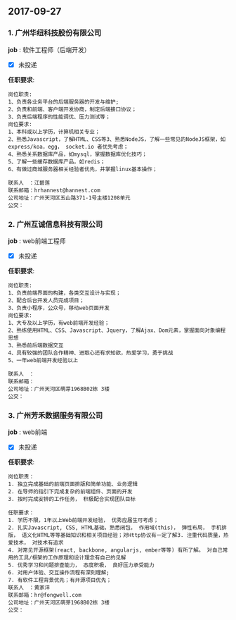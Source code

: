 
## 2017-09-27

### 1. 广州华纽科技股份有限公司

**job** : 软件工程师（后端开发）
* [x] 未投递

**任职要求**:
```
岗位职责:
1、负责各业务平台的后端服务器的开发与维护;
2、负责和前端、客户端开发协商，制定后端接口协议；
3、负责后端程序的性能调优、压力测试等；
岗位要求:
1、本科或以上学历，计算机相关专业；
2、熟悉Javascript，了解HTML、CSS等3、熟悉NodeJS，了解一些常见的NodeJS框架，如express/koa，egg， socket.io 者优先考虑；
4、熟悉关系数据库产品，如mysql，掌握数据库优化技巧；
5、了解一些缓存数据库产品，如redis；
6、有做过商城服务器相关经验者优先，并掌握linux基本操作；

联系人　：江碧莲
联系邮箱：hrhannest@hannest.com
公司地址：广州天河区五山路371-1号主楼1208单元
公交：

```


### 2. 广州互诚信息科技有限公司

**job** : web前端工程师
* [x] 未投递

**任职要求**:
```
岗位职责: 
1、负责前端界面的构建，各类交互设计与实现；
2、配合后台开发人员完成项目；
3、负责小程序，公众号，移动web页面开发
岗位要求:
1、大专及以上学历，有web前端开发经验；
2、熟练使用HTML、CSS、Javascript、Jquery，了解Ajax、Dom元素，掌握面向对象编程思想
3、熟悉前后端数据交互
4、具有较强的团队合作精神、进取心还有求知欲，热爱学习，勇于挑战
5、一年web前端开发经验以上

联系人　：
联系邮箱：
公司地址：广州天河区萌芽1968B02栋 3楼
公交：

```

### 3. 广州芳禾数据服务有限公司

**job** : web前端
* [x] 未投递

**任职要求**:
```
岗位职责：
1. 独立完成基础的前端页面排版和简单功能、业务逻辑
2. 在导师的指引下完成复杂的前端组件、页面的开发
3. 按时完成安排的工作任务， 积极配合实现团队目标

任职要求：
1. 学历不限，1年以上Web前端开发经验， 优秀应届生可考虑；
2. 扎实Javascript, CSS, HTML基础，熟悉闭包， 作用域(this)， 弹性布局， 手机排版， 语义化HTML等等基础知识和相关项目经验；对Http协议有一定了解3. 注重代码质量，热爱技术， 对技术有追求
4. 对常见开源框架(react, backbone, angularjs, ember等等) 有所了解。 对自己常用的工具/框架的工作原理和设计理念有自己的见解
5. 优秀学习和问题排查能力， 态度积极， 良好压力承受能力
6. 对用户体验、交互操作流程有深刻理解;
7. 有软件工程背景优先；有开源项目优先；
联系人　：黄家洋
联系邮箱：hr@fongwell.com
公司地址：广州天河区萌芽1968B02栋 3楼
公交：
```


